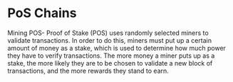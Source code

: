 # PoS Chains

Mining POS- Proof of Stake (POS) uses randomly selected miners to validate transactions. In order to do this, miners must put up a certain amount of money as a stake, which is used to determine how much power they have to verify transactions. The more money a miner puts up as a stake, the more likely they are to be chosen to validate a new block of transactions, and the more rewards they stand to earn.
